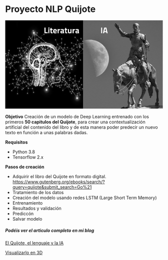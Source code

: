 # Proyecto NLP Quijote

<img src="./images/Portadas.png">

**Objetivo**
Creación de un modelo de Deep Learning entrenado con los primeros **50 capitulos del Quijote**, para crear una contextualización artificial del contenido del libro y de esta manera poder predecir un nuevo texto en función a unas palabras dadas.

**Requisitos**
* Python 3.8
* Tensorflow 2.x

**Pasos de creación**
* Adquirir el libro del Quijote en formato digital. https://www.gutenberg.org/ebooks/search/?query=quijote&submit_search=Go%21
* Tratamiento de los datos
* Creación del modelo usando redes LSTM (Large Short Term Memory)
* Entrenamiento
* Resultados y validación
* Prediccón
* Salvar modelo

<h5>Podéis ver el articulo completo en mi blog</h5>
<a href="https://www.europeanvalley.es/noticias/el-quijote-el-lenguaje-y-la-ia/">El Quijote, el lenguaje y la IA</a>

<a href="http://educa.europeanvalley.es/tools/IA/NLP/quijote/?config=https://gist.githubusercontent.com/jmcalvomartin/ecb8c2ce58466601fe17f9695617dad4/raw/ee75a432371e55bb97a6453d61f9f08a9c36d253/Embedding_Project.json">Visualizarlo en 3D</a>
